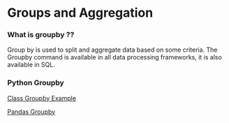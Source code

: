 # Groups and Aggregation

### What is groupby ??

Group by is used to split and aggregate data based on some criteria.  The Groupby command is available in all data processing frameworks, it is also available in SQL.  

### Python Groupby
[Class Groupby Example](https://github.com/bnorthan/inf-428-data-analytics-online/blob/master/python/notebooks/data_wrangling/Groupby.ipynb)

[Pandas Groupby](https://pandas.pydata.org/pandas-docs/stable/reference/api/pandas.DataFrame.groupby.html)
